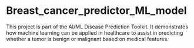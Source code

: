 # Breast_cancer_predictor_ML_model
This project is part of the AI/ML Disease Prediction Toolkit. It demonstrates how machine learning can be applied in healthcare to assist in predicting whether a tumor is benign or malignant based on medical features.
